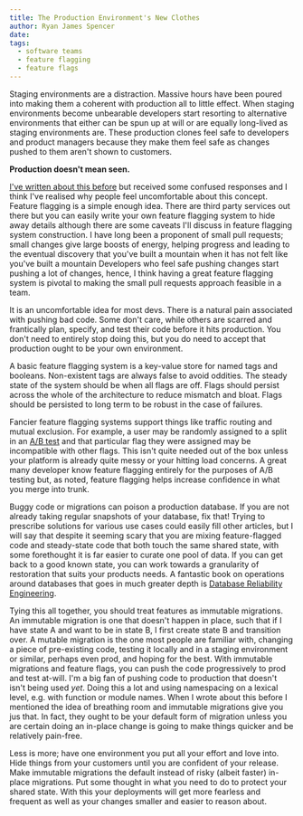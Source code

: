 ```yaml
---
title: The Production Environment's New Clothes
author: Ryan James Spencer
date:
tags:
  - software teams
  - feature flagging
  - feature flags
---
```


Staging environments are a distraction. Massive hours have been poured into
making them a coherent with production all to little effect. When staging
environments become unbearable developers start resorting to alternative
environments that either can be spun up at will or are equally long-lived as
staging environments are. These production clones feel safe to developers and
product managers because they make them feel safe as changes pushed to them
aren't shown to customers.

**Production doesn't mean seen.**

[I've written about this
before](https://www.justanotherdot.com/posts/move-fast-and-tuck-code-into-the-shadows.html)
but received some confused responses and I think I've realised why people feel
uncomfortable about this concept. Feature flagging is a simple enough idea.
There are third party services out there but you can easily write your own
feature flagging system to hide away details although there are some caveats
I'll discuss in feature flagging system construction. I have long been a
proponent of small pull requests; small changes give large boosts of energy,
helping progress and leading to the eventual discovery that you've built a
mountain when it has not felt like you've built a mountain Developers who feel
safe pushing changes start pushing a lot of changes, hence, I think having a
great feature flagging system is pivotal to making the small pull requests
approach feasible in a team.

It is an uncomfortable idea for most devs. There is a natural pain associated
with pushing bad code. Some don't care, while others are scarred and frantically
plan, specify, and test their code before it hits production. You don't need to
entirely stop doing this, but you do need to accept that production ought to be
your own environment.

A basic feature flagging system is a key-value store for named tags and
booleans. Non-existent tags are always false to avoid oddities. The steady state
of the system should be when all flags are off. Flags should persist across the
whole of the architecture to reduce mismatch and bloat. Flags should be
persisted to long term to be robust in the case of failures.

Fancier feature flagging systems support things like traffic routing and mutual
exclusion. For example, a user may be randomly assigned to a split in an [A/B
test](https://en.wikipedia.org/wiki/A/B_testing) and that particular flag they
were assigned may be incompatible with other flags. This isn't quite needed out
of the box unless your platform is already quite messy or your hitting load
concerns. A great many developer know feature flagging entirely for the purposes
of A/B testing but, as noted, feature flagging helps increase confidence in what
you merge into trunk.

Buggy code or migrations can poison a production database. If you are not
already taking regular snapshots of your database, fix that! Trying to prescribe
solutions for various use cases could easily fill other articles, but I will say
that despite it seeming scary that you are mixing feature-flagged code and
steady-state code that both touch the same shared state, with some forethought
it is far easier to curate one pool of data. If you can get back to a good known
state, you can work towards a granularity of restoration that suits your
products needs. A fantastic book on operations around databases that goes in
much greater depth is [Database Reliability
Engineering](https://www.goodreads.com/en/book/show/36523657-database-reliability-engineering).

Tying this all together, you should treat features as immutable migrations. An
immutable migration is one that doesn't happen in place, such that if I have
state A and want to be in state B, I first create state B and transition over. A
mutable migration is the one most people are familiar with, changing a piece of
pre-existing code, testing it locally and in a staging environment or similar,
perhaps even prod, and hoping for the best. With immutable migrations and
feature flags, you can push the code progressively to prod and test at-will. I'm
a big fan of pushing code to production that doesn't isn't being used _yet_.
Doing this a lot and using namespacing on a lexical level, e.g. with function or
module names. When I wrote about this before I mentioned the idea of breathing
room and immutable migrations give you jus that. In fact, they ought to be your
default form of migration unless you are certain doing an in-place change is
going to make things quicker and be relatively pain-free.

Less is more; have one environment you put all your effort and love into. Hide
things from your customers until you are confident of your release. Make
immutable migrations the default instead of risky (albeit faster) in-place
migrations. Put some thought in what you need to do to protect your shared
state. With this your deployments will get more fearless and frequent as well as
your changes smaller and easier to reason about.
